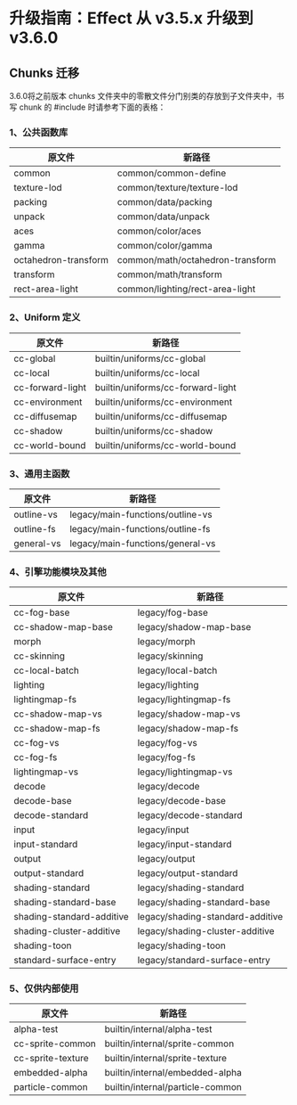 # 升级指南：Effect 从 v3.5.x 升级到 v3.6.0

## Chunks 迁移

3.6.0将之前版本 chunks 文件夹中的零散文件分门别类的存放到子文件夹中，书写 chunk 的 #include 时请参考下面的表格：

### 1、公共函数库

| 原文件               | 新路径                           |
| -------------------- | -------------------------------- |
| common               | common/common-define             |
| texture-lod          | common/texture/texture-lod       |
| packing              | common/data/packing              |
| unpack               | common/data/unpack               |
| aces                 | common/color/aces                |
| gamma                | common/color/gamma               |
| octahedron-transform | common/math/octahedron-transform |
| transform            | common/math/transform            |
| rect-area-light      | common/lighting/rect-area-light  |

### 2、Uniform 定义

| 原文件           | 新路径                            |
| ---------------- | --------------------------------- |
| cc-global        | builtin/uniforms/cc-global        |
| cc-local         | builtin/uniforms/cc-local         |
| cc-forward-light | builtin/uniforms/cc-forward-light |
| cc-environment   | builtin/uniforms/cc-environment   |
| cc-diffusemap    | builtin/uniforms/cc-diffusemap    |
| cc-shadow        | builtin/uniforms/cc-shadow        |
| cc-world-bound   | builtin/uniforms/cc-world-bound   |

### 3、通用主函数

| 原文件     | 新路径                           |
| ---------- | -------------------------------- |
| outline-vs | legacy/main-functions/outline-vs |
| outline-fs | legacy/main-functions/outline-fs |
| general-vs | legacy/main-functions/general-vs |

### 4、引擎功能模块及其他

| 原文件                    | 新路径                           |
| ------------------------- | -------------------------------- |
| cc-fog-base               | legacy/fog-base                  |
| cc-shadow-map-base        | legacy/shadow-map-base           |
| morph                     | legacy/morph                     |
| cc-skinning               | legacy/skinning                  |
| cc-local-batch            | legacy/local-batch               |
| lighting                  | legacy/lighting                  |
| lightingmap-fs            | legacy/lightingmap-fs            |
| cc-shadow-map-vs          | legacy/shadow-map-vs             |
| cc-shadow-map-fs          | legacy/shadow-map-fs             |
| cc-fog-vs                 | legacy/fog-vs                    |
| cc-fog-fs                 | legacy/fog-fs                    |
| lightingmap-vs            | legacy/lightingmap-vs            |
| decode                    | legacy/decode                    |
| decode-base               | legacy/decode-base               |
| decode-standard           | legacy/decode-standard           |
| input                     | legacy/input                     |
| input-standard            | legacy/input-standard            |
| output                    | legacy/output                    |
| output-standard           | legacy/output-standard           |
| shading-standard          | legacy/shading-standard          |
| shading-standard-base     | legacy/shading-standard-base     |
| shading-standard-additive | legacy/shading-standard-additive |
| shading-cluster-additive  | legacy/shading-cluster-additive  |
| shading-toon              | legacy/shading-toon              |
| standard-surface-entry    | legacy/standard-surface-entry    |

### 5、仅供内部使用

| 原文件            | 新路径                           |
| ----------------- | -------------------------------- |
| alpha-test        | builtin/internal/alpha-test      |
| cc-sprite-common  | builtin/internal/sprite-common   |
| cc-sprite-texture | builtin/internal/sprite-texture  |
| embedded-alpha    | builtin/internal/embedded-alpha  |
| particle-common   | builtin/internal/particle-common |

